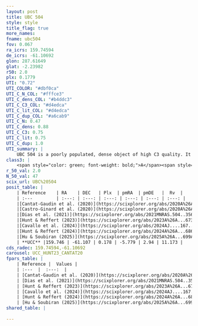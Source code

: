 ```yaml
---
layout: post
title: UBC 504
style: style
title_flag: true
more_names: 
fname: ubc504
fov: 0.067
ra_icrs: 159.74594
de_icrs: -61.10692
glon: 287.61649
glat: -2.23982
r50: 2.0
plx: 0.1779
UTI: "0.72"
UTI_COLOR: "#dbf0ca"
UTI_C_N_COL: "#fffce3"
UTI_C_dens_COL: "#b4ddc3"
UTI_C_C3_COL: "#d4edca"
UTI_C_lit_COL: "#d4edca"
UTI_C_dup_COL: "#a6cab9"
UTI_C_N: 0.47
UTI_C_dens: 0.88
UTI_C_C3: 0.75
UTI_C_lit: 0.75
UTI_C_dup: 1.0
UTI_summary: |
    UBC 504 is a poorly populated, dense object of high C3 quality. It is well-studied in the literature.
class3: |
    <span style="color: green; font-weight: bold;">A</span><span style="color: #FFC300; font-weight: bold;">B</span>
r_50_val: 2.0
N_50_val: 47
scix_url: UBC%20504
posit_table: |
    | Reference    | RA    | DEC   | Plx  | pmRA  | pmDE   |  Rv  |
    | :---         | :---: | :---: | :---: | :---: | :---: | :---: |
    |[Cantat-Gaudin et al. (2020)](https://scixplorer.org/abs/2020A%26A...640A...1C) | 159.738 | -61.099 | 0.174 | -5.743 | 2.921 | -- |
    |[Castro-Ginard et al. (2020)](https://scixplorer.org/abs/2020A%26A...635A..45C) | 159.721 | -61.083 | 0.177 | -5.751 | 2.92 | -- |
    |[Dias et al. (2021)](https://scixplorer.org/abs/2021MNRAS.504..356D) | 159.753 | -61.088 | 0.175 | -5.758 | 2.892 | -- |
    |[Hunt & Reffert (2023)](https://scixplorer.org/abs/2023A%26A...673A.114H) | 159.74 | -61.118 | 0.183 | -5.778 | 2.968 | -- |
    |[Cavallo et al. (2024)](https://scixplorer.org/abs/2024AJ....167...12C) | 159.737 | -61.114 | 0.184 | -- | -- | -- |
    |[Hunt & Reffert (2024)](https://scixplorer.org/abs/2024A%26A...686A..42H) | 159.74 | -61.118 | 0.183 | -5.778 | 2.968 | -- |
    |[Hu & Soubiran (2025)](https://scixplorer.org/abs/2025A%26A...699A.246H) | 159.737 | -61.114 | -- | -- | -- | -- |
    | **UCC** |159.746 | -61.107 | 0.178 | -5.779 | 2.94 | 11.173 | 
cds_radec: 159.74594,-61.10692
carousel: UCC_HUNT23_CANTAT20
fpars_table: |
    | Reference |  Values |
    | :---  |  :---:  |
    | [Cantat-Gaudin et al. (2020)](https://scixplorer.org/abs/2020A%26A...640A...1C) | `AVNN=1.15, DMNN=13.42, AgeNN=7.05` |
    | [Dias et al. (2021)](https://scixplorer.org/abs/2021MNRAS.504..356D) | `Av=1.651, Dist=5018, logage=7.031, [Fe/H]=0.038` |
    | [Hunt & Reffert (2023)](https://scixplorer.org/abs/2023A%26A...673A.114H) | `AV50=1.204, diffAV50=1.426, MOD50=13.397, logAge50=8.471` |
    | [Cavallo et al. (2024)](https://scixplorer.org/abs/2024AJ....167...12C) | `AV50=0.86, dMod50=12.31, logAge50=8.94, [Fe/H]50=-0.08` |
    | [Hunt & Reffert (2024)](https://scixplorer.org/abs/2024A%26A...686A..42H) | `MassJ=770.228` |
    | [Hu & Soubiran (2025)](https://scixplorer.org/abs/2025A%26A...699A.246H) | `MA22=-0.19, MA23f=-0.52, MA23g=0.08, MK24=-0.28, MF24=-0.2` |
shared_table: |
    
---
```

